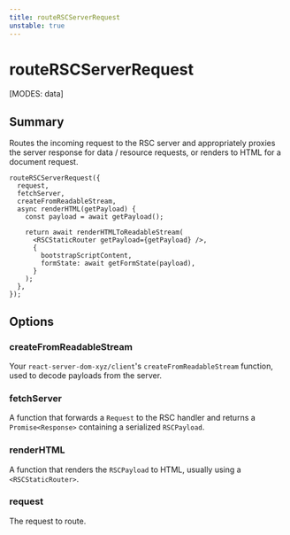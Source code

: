 ```yaml
---
title: routeRSCServerRequest
unstable: true
---
```


# routeRSCServerRequest

[MODES: data]

## Summary

Routes the incoming request to the RSC server and appropriately proxies the server response for data / resource requests, or renders to HTML for a document request.

```tsx filename=entry.ssr.tsx
routeRSCServerRequest({
  request,
  fetchServer,
  createFromReadableStream,
  async renderHTML(getPayload) {
    const payload = await getPayload();

    return await renderHTMLToReadableStream(
      <RSCStaticRouter getPayload={getPayload} />,
      {
        bootstrapScriptContent,
        formState: await getFormState(payload),
      }
    );
  },
});
```

## Options

### createFromReadableStream

Your `react-server-dom-xyz/client`'s `createFromReadableStream` function, used to decode payloads from the server.

### fetchServer

A function that forwards a `Request` to the RSC handler and returns a `Promise<Response>` containing a serialized `RSCPayload`.

### renderHTML

A function that renders the `RSCPayload` to HTML, usually using a `<RSCStaticRouter>`.

### request

The request to route.
